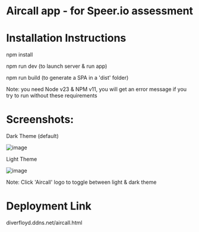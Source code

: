 # Aircall app - for Speer.io assessment

# Installation Instructions
npm install

npm run dev (to launch server & run app)

npm run build (to generate a SPA in a 'dist' folder)

Note: you need Node v23 & NPM v11, you will get an error message if you try to run without these requirements

# Screenshots:
Dark Theme (default)

![image](https://github.com/user-attachments/assets/f64699c1-e9af-4c0c-ab81-d67a0c633883)

Light Theme

![image](https://github.com/user-attachments/assets/3d19fdaa-95e4-4808-80c7-72c90bb07d9f)

Note: Click 'Aircall' logo to toggle between light & dark theme

# Deployment Link
diverfloyd.ddns.net/aircall.html
